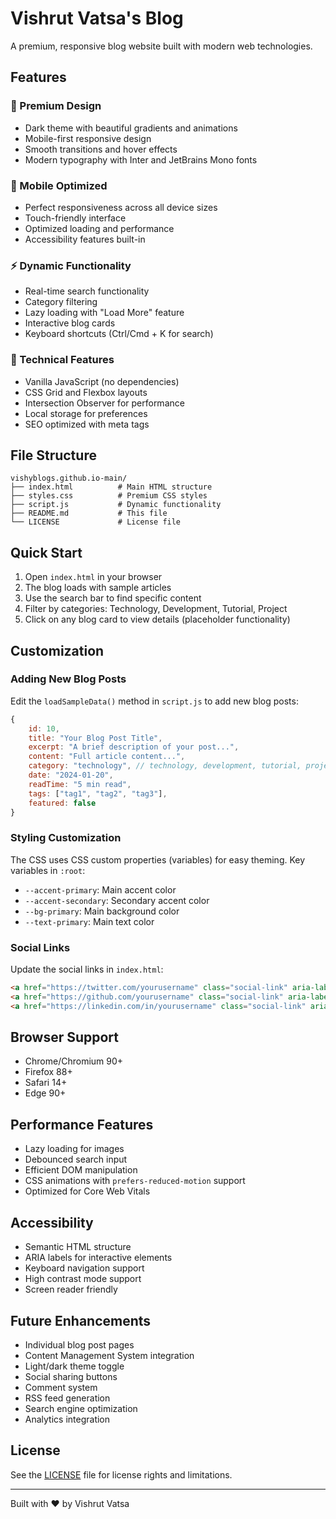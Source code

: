 # Vishrut Vatsa's Blog

A premium, responsive blog website built with modern web technologies.

## Features

### 🎨 Premium Design
- Dark theme with beautiful gradients and animations
- Mobile-first responsive design
- Smooth transitions and hover effects
- Modern typography with Inter and JetBrains Mono fonts

### 📱 Mobile Optimized
- Perfect responsiveness across all device sizes
- Touch-friendly interface
- Optimized loading and performance
- Accessibility features built-in

### ⚡ Dynamic Functionality
- Real-time search functionality
- Category filtering
- Lazy loading with "Load More" feature
- Interactive blog cards
- Keyboard shortcuts (Ctrl/Cmd + K for search)

### 🔧 Technical Features
- Vanilla JavaScript (no dependencies)
- CSS Grid and Flexbox layouts
- Intersection Observer for performance
- Local storage for preferences
- SEO optimized with meta tags

## File Structure

```
vishyblogs.github.io-main/
├── index.html          # Main HTML structure
├── styles.css          # Premium CSS styles
├── script.js           # Dynamic functionality
├── README.md           # This file
└── LICENSE             # License file
```

## Quick Start

1. Open `index.html` in your browser
2. The blog loads with sample articles
3. Use the search bar to find specific content
4. Filter by categories: Technology, Development, Tutorial, Project
5. Click on any blog card to view details (placeholder functionality)

## Customization

### Adding New Blog Posts

Edit the `loadSampleData()` method in `script.js` to add new blog posts:

```javascript
{
    id: 10,
    title: "Your Blog Post Title",
    excerpt: "A brief description of your post...",
    content: "Full article content...",
    category: "technology", // technology, development, tutorial, project
    date: "2024-01-20",
    readTime: "5 min read",
    tags: ["tag1", "tag2", "tag3"],
    featured: false
}
```

### Styling Customization

The CSS uses CSS custom properties (variables) for easy theming. Key variables in `:root`:

- `--accent-primary`: Main accent color
- `--accent-secondary`: Secondary accent color
- `--bg-primary`: Main background color
- `--text-primary`: Main text color

### Social Links

Update the social links in `index.html`:

```html
<a href="https://twitter.com/yourusername" class="social-link" aria-label="Twitter">
<a href="https://github.com/yourusername" class="social-link" aria-label="GitHub">
<a href="https://linkedin.com/in/yourusername" class="social-link" aria-label="LinkedIn">
```

## Browser Support

- Chrome/Chromium 90+
- Firefox 88+
- Safari 14+
- Edge 90+

## Performance Features

- Lazy loading for images
- Debounced search input
- Efficient DOM manipulation
- CSS animations with `prefers-reduced-motion` support
- Optimized for Core Web Vitals

## Accessibility

- Semantic HTML structure
- ARIA labels for interactive elements
- Keyboard navigation support
- High contrast mode support
- Screen reader friendly

## Future Enhancements

- Individual blog post pages
- Content Management System integration
- Light/dark theme toggle
- Social sharing buttons
- Comment system
- RSS feed generation
- Search engine optimization
- Analytics integration

## License

See the [LICENSE](LICENSE) file for license rights and limitations.

---

Built with ❤️ by Vishrut Vatsa